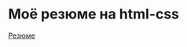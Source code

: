 # Моё резюме на html-css
<a href='https://melonwark.github.io/CV-html-css/' target= '_blanc'>Резюме</a>
